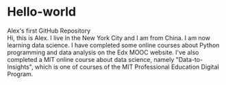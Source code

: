 # Hello-world
Alex's first GitHub Repository<br>
Hi, this is Alex. I live in the New York City and I am from China. I am now learning data science.
I have completed some online courses about Python programming and data analysis on the Edx MOOC website. I've also completed a MIT online course about data science, namely "Data-to-Insights", which is one of courses of the MIT Professional Education Digital Program.
